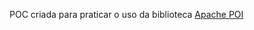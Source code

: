 POC criada para praticar o uso da biblioteca [Apache POI](https://www.youtube.com/playlist?list=PLFh8wpMiEi89-Iw2JPdLscZRkgljMZLAb)

